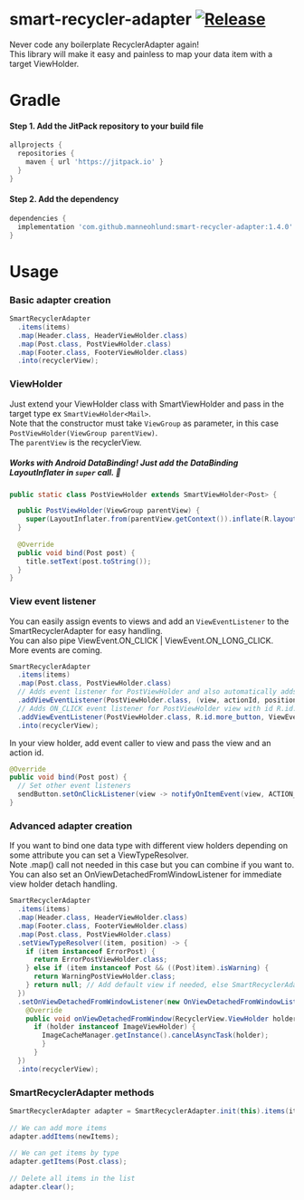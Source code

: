# smart-recycler-adapter [![Release](https://jitpack.io/v/manneohlund/smart-recycler-adapter.svg)](https://jitpack.io/#manneohlund/smart-recycler-adapter)
Never code any boilerplate RecyclerAdapter again!  
This library will make it easy and painless to map your data item with a target ViewHolder.  

# Gradle  
#### Step 1. Add the JitPack repository to your build file  
```groovy
allprojects {
  repositories {
    maven { url 'https://jitpack.io' }
  }
}  
```

#### Step 2. Add the dependency  
```groovy
dependencies {  
  implementation 'com.github.manneohlund:smart-recycler-adapter:1.4.0'
}
```

# Usage  
### Basic adapter creation  

```java
SmartRecyclerAdapter
  .items(items)
  .map(Header.class, HeaderViewHolder.class)
  .map(Post.class, PostViewHolder.class)
  .map(Footer.class, FooterViewHolder.class)
  .into(recyclerView);
 ```
  
### ViewHolder  

Just extend your ViewHolder class with SmartViewHolder and pass in the target type ex `SmartViewHolder<Mail>`.  
Note that the constructor must take `ViewGroup` as parameter, in this case `PostViewHolder(ViewGroup parentView)`.  
The `parentView` is the recyclerView.<br/>
##### Works with Android DataBinding! Just add the DataBinding LayoutInflater in `super` call. 🚀

```java
public static class PostViewHolder extends SmartViewHolder<Post> {

  public PostViewHolder(ViewGroup parentView) { 
    super(LayoutInflater.from(parentView.getContext()).inflate(R.layout.post_view, parentView, false)); 
  }
  
  @Override 
  public void bind(Post post) { 
    title.setText(post.toString()); 
  }
} 
```
  
### View event listener  
  
You can easily assign events to views and add an `ViewEventListener` to the SmartRecyclerAdapter for easy handling.<br/>
You can also pipe ViewEvent.ON_CLICK | ViewEvent.ON_LONG_CLICK.<br/>
More events are coming.

```java
SmartRecyclerAdapter
  .items(items)
  .map(Post.class, PostViewHolder.class)
  // Adds event listener for PostViewHolder and also automatically adds row item onClickListener on root view
  .addViewEventListener(PostViewHolder.class, (view, actionId, position) -> itemClick())
  // Adds ON_CLICK event listener for PostViewHolder view with id R.id.more_button 
  .addViewEventListener(PostViewHolder.class, R.id.more_button, ViewEvent.ON_CLICK, (view, actionId, position) -> openMore())
  .into(recyclerView);
```
 
In your view holder, add event caller to view and pass the view and an action id.  
  
```java
@Override
public void bind(Post post) {
  // Set other event listeners 
  sendButton.setOnClickListener(view -> notifyOnItemEvent(view, ACTION_SEND));
}
```
  
### Advanced adapter creation  
  
If you want to bind one data type with different view holders depending on some attribute you can set a ViewTypeResolver.  
Note .map() call not needed in this case but you can combine if you want to.  
You can also set an OnViewDetachedFromWindowListener for immediate view holder detach handling.  
  
```java
SmartRecyclerAdapter
  .items(items)
  .map(Header.class, HeaderViewHolder.class)
  .map(Footer.class, FooterViewHolder.class)
  .map(Post.class, PostViewHolder.class)
  .setViewTypeResolver((item, position) -> {
    if (item instanceof ErrorPost) { 
      return ErrorPostViewHolder.class;
    } else if (item instanceof Post && ((Post)item).isWarning) { 
      return WarningPostViewHolder.class; 
    } return null; // Add default view if needed, else SmartRecyclerAdapter will look at the base `.map` mapping
  })
  .setOnViewDetachedFromWindowListener(new OnViewDetachedFromWindowListener() { 
    @Override 
    public void onViewDetachedFromWindow(RecyclerView.ViewHolder holder) {
      if (holder instanceof ImageViewHolder) {
        ImageCacheManager.getInstance().cancelAsyncTask(holder); 
        }
      }
  })
  .into(recyclerView);
```
  
### SmartRecyclerAdapter methods  
  
```java
SmartRecyclerAdapter adapter = SmartRecyclerAdapter.init(this).items(items).map(Post.class, MainViewHolder.class).into(recyclerView);  
  
// We can add more items  
adapter.addItems(newItems);  
  
// We can get items by type  
adapter.getItems(Post.class);  
  
// Delete all items in the list  
adapter.clear();  
```
